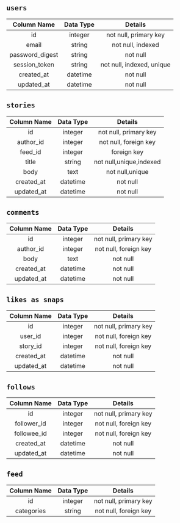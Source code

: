 ## **`users`**

|   Column Name   | Data Type |          Details          |
| :-------------: | :-------: | :-----------------------: |
|       id        |  integer  |   not null, primary key   |
|      email      |  string   |     not null, indexed     |
| password_digest |  string   |         not null          |
|  session_token  |  string   | not null, indexed, unique |
|   created_at    | datetime  |         not null          |
|   updated_at    | datetime  |         not null          |

## **`stories`**

| Column Name | Data Type |         Details         |
| :---------: | :-------: | :---------------------: |
|     id      |  integer  |  not null, primary key  |
|  author_id  |  integer  |  not null, foreign key  |
|   feed_id   |  integer  |       foreign key       |
|    title    |  string   | not null,unique,indexed |
|    body     |   text    |     not null,unique     |
| created_at  | datetime  |        not null         |
| updated_at  | datetime  |        not null         |

## **`comments`**

| Column Name | Data Type |        Details        |
| :---------: | :-------: | :-------------------: |
|     id      |  integer  | not null, primary key |
|  author_id  |  integer  | not null, foreign key |
|    body     |   text    |       not null        |
| created_at  | datetime  |       not null        |
| updated_at  | datetime  |       not null        |

## **`likes as snaps`**

| Column Name | Data Type |        Details        |
| :---------: | :-------: | :-------------------: |
|     id      |  integer  | not null, primary key |
|   user_id   |  integer  | not null, foreign key |
|  story_id   |  integer  | not null, foreign key |
| created_at  | datetime  |       not null        |
| updated_at  | datetime  |       not null        |

## **`follows`**

| Column Name | Data Type |        Details        |
| :---------: | :-------: | :-------------------: |
|     id      |  integer  | not null, primary key |
| follower_id |  integer  | not null, foreign key |
| followee_id |  integer  | not null, foreign key |
| created_at  | datetime  |       not null        |
| updated_at  | datetime  |       not null        |

## **`feed`**

| Column Name | Data Type |        Details        |
| :---------: | :-------: | :-------------------: |
|     id      |  integer  | not null, primary key |
| categories  |  string   | not null, foreign key |
